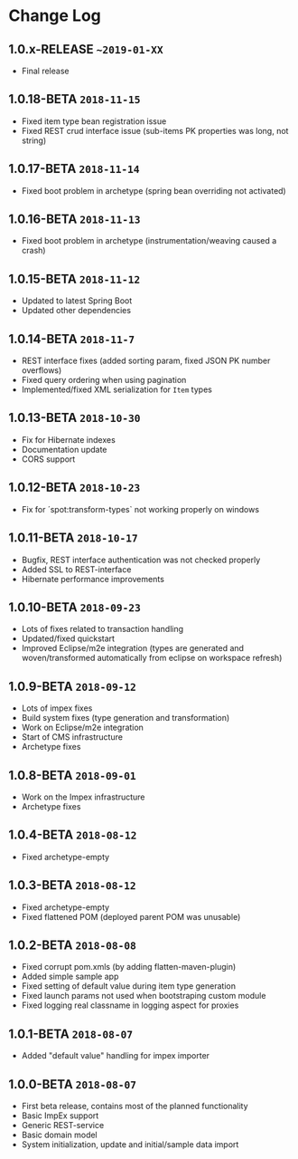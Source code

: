 # Change Log

## **1.0.x-RELEASE** `~2019-01-XX`
- Final release

## **1.0.18-BETA** `2018-11-15`
- Fixed item type bean registration issue
- Fixed REST crud interface issue (sub-items PK properties was long, not string)

## **1.0.17-BETA** `2018-11-14`
- Fixed boot problem in archetype (spring bean overriding not activated)

## **1.0.16-BETA** `2018-11-13`
- Fixed boot problem in archetype (instrumentation/weaving caused a crash)

## **1.0.15-BETA** `2018-11-12`
- Updated to latest Spring Boot
- Updated other dependencies

## **1.0.14-BETA** `2018-11-7`
- REST interface fixes (added sorting param, fixed JSON PK number overflows)
- Fixed query ordering when using pagination
- Implemented/fixed XML serialization for `Item` types

## **1.0.13-BETA** `2018-10-30`
- Fix for Hibernate indexes
- Documentation update
- CORS support

## **1.0.12-BETA** `2018-10-23`
- Fix for ´spot:transform-types` not working properly on windows

## **1.0.11-BETA** `2018-10-17`
- Bugfix, REST interface authentication was not checked properly
- Added SSL to REST-interface
- Hibernate performance improvements

## **1.0.10-BETA** `2018-09-23`
- Lots of fixes related to transaction handling
- Updated/fixed quickstart
- Improved Eclipse/m2e integration (types are generated and woven/transformed automatically from eclipse on workspace refresh)

## **1.0.9-BETA** `2018-09-12`
- Lots of impex fixes
- Build system fixes (type generation and transformation)
- Work on Eclipse/m2e integration
- Start of CMS infrastructure
- Archetype fixes

## **1.0.8-BETA** `2018-09-01`
- Work on the Impex infrastructure
- Archetype fixes

## **1.0.4-BETA** `2018-08-12`
- Fixed archetype-empty

## **1.0.3-BETA** `2018-08-12`
- Fixed archetype-empty
- Fixed flattened POM (deployed parent POM was unusable)

## **1.0.2-BETA** `2018-08-08`
- Fixed corrupt pom.xmls (by adding flatten-maven-plugin)
- Added simple sample app
- Fixed setting of default value during item type generation
- Fixed launch params not used when bootstraping custom module
- Fixed logging real classname in logging aspect for proxies 

## **1.0.1-BETA** `2018-08-07`
- Added "default value" handling for impex importer

## **1.0.0-BETA** `2018-08-07`
- First beta release, contains most of the planned functionality
- Basic ImpEx support
- Generic REST-service
- Basic domain model
- System initialization, update and initial/sample data import 

